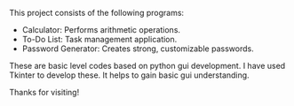 This project consists of the following programs:
- Calculator: Performs arithmetic operations.
- To-Do List: Task management application.
- Password Generator: Creates strong, customizable passwords.

These are basic level codes based on python gui development. I have used Tkinter to develop these. It helps to gain basic gui understanding. 

Thanks for visiting!
